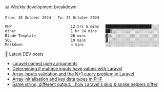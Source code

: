 📊 Weekly development breakdown
<!--START_SECTION:waka-->

```txt
From: 18 October 2024 - To: 25 October 2024

PHP                           12 hrs 6 mins   █████████████████████░░░░   84.32 %
Other                         1 hr 24 mins    ██▒░░░░░░░░░░░░░░░░░░░░░░   09.84 %
Blade Template                26 mins         ▓░░░░░░░░░░░░░░░░░░░░░░░░   03.04 %
SQL                           19 mins         ▓░░░░░░░░░░░░░░░░░░░░░░░░   02.23 %
Markdown                      4 mins          ░░░░░░░░░░░░░░░░░░░░░░░░░   00.56 %
```

<!--END_SECTION:waka-->

📕 Latest DEV posts
<!-- BLOG-POST-LIST:START -->
- [Laravel named query arguments](https://dev.to/michaelvickersuk/laravel-named-query-arguments-28kd)
- [Determining if multiple inputs have values with Laravel](https://dev.to/michaelvickersuk/determining-if-multiple-inputs-have-values-with-laravel-km6)
- [Array inputs validation and the N+1 query problem in Laravel](https://dev.to/michaelvickersuk/array-inputs-validation-and-the-n1-query-problem-in-laravel-2agb)
- [Array initialisation and key data types in PHP](https://dev.to/michaelvickersuk/array-initialisation-and-key-data-types-in-php-1e5b)
- [Same string, different output... how Laravel&#39;s slug &amp; snake helpers differ](https://dev.to/michaelvickersuk/same-string-different-output-how-laravels-slug-snake-helpers-differ-1ccj)
<!-- BLOG-POST-LIST:END -->
